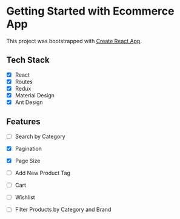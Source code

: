 # Getting Started with Ecommerce App

This project was bootstrapped with [Create React App](https://github.com/facebook/create-react-app).

## Tech Stack
- [x] React
- [x] Routes
- [x] Redux
- [x] Material Design
- [x] Ant Design

## Features
- [ ] Search by Category
- [x] Pagination
- [x] Page Size
- [ ] Add New Product Tag
- [ ] Cart
- [ ] Wishlist
- [ ] Filter Products by Category and Brand


